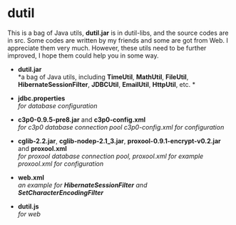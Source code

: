 
dutil
=
This is a bag of Java utils, **dutil.jar** is in dutil-libs, and the source codes are in src. 
Some codes are written by my friends and some are got from Web. I appreciate them very much. 
However, these utils need to be further improved, I hope them could help you in some way. 
    
 -  **dutil.jar**<br>
        *a bag of Java utils, including **TimeUtil**, **MathUtil**, **FileUtil**,  **HibernateSessionFilter**, **JDBCUtil**, **EmailUtil**, **HttpUtil**, etc. * 
        
 -  **jdbc.properties**<br>
        *for database configuration* 

 -  **c3p0-0.9.5-pre8.jar** and **c3p0-config.xml**<br>
    *for c3p0 database connection pool* 
    *c3p0-config.xml for configuration*

 -  **cglib-2.2.jar**, **cglib-nodep-2.1_3.jar**, **proxool-0.9.1-encrypt-v0.2.jar** and **proxool.xml**<br>
    *for proxool database connection pool, proxool.xml for example* 
    *proxool.xml for configuration*

 -  **web.xml**<br>
   *an example for **HibernateSessionFilter** and **SetCharacterEncodingFilter*** 
   
 -  **dutil.js**<br>
   *for web* 